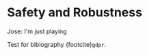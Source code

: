 # Safety and Robustness

Jose: I'm just playing 

Test for biblography {footcite}`gdpr`.

```{footbibliography}
```
